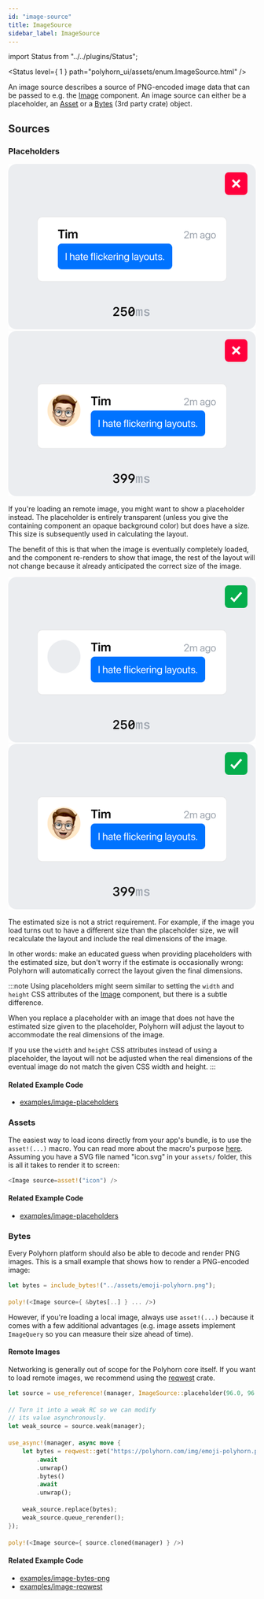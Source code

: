 ```yaml
---
id: "image-source"
title: ImageSource
sidebar_label: ImageSource
---
```


import Status from "../../plugins/Status";

<Status level={ 1 } path="polyhorn_ui/assets/enum.ImageSource.html" />

An image source describes a source of PNG-encoded image data that can be
passed to e.g. the [Image](/components/image/) component. An image source can
either be a placeholder, an [Asset](./asset/) or a
[Bytes](https://docs.rs/bytes/latest/bytes/struct.Bytes.html) (3rd party
crate) object.

## Sources

### Placeholders

<div className="row">
<div className="col col--6">
<img src="/img/image-sources-without-placeholders-before.png" />
</div>
<div className="col col--6">
<img src="/img/image-sources-without-placeholders-after.png" />
</div>
</div>

If you're loading an remote image, you might want to show a placeholder instead.
The placeholder is entirely transparent (unless you give the containing
component an opaque background color) but does have a size. This size is
subsequently used in calculating the layout.

The benefit of this is that when the image is eventually completely loaded, and
the component re-renders to show that image, the rest of the layout will not
change because it already anticipated the correct size of the image.

<div className="row">
<div className="col col--6">
<img src="/img/image-sources-with-placeholders-before.png" />
</div>
<div className="col col--6">
<img src="/img/image-sources-with-placeholders-after.png" />
</div>
</div>

The estimated size is not a strict requirement. For example, if the image you
load turns out to have a different size than the placeholder size, we will
recalculate the layout and include the real dimensions of the image.

In other words: make an educated guess when providing placeholders with the
estimated size, but don't worry if the estimate is occasionally wrong: Polyhorn
will automatically correct the layout given the final dimensions.

:::note
Using placeholders might seem similar to setting the `width` and `height` CSS
attributes of the [Image](/components/image/) component, but there is a subtle
difference.

When you replace a placeholder with an image that does not have the estimated
size given to the placeholder, Polyhorn will adjust the layout to accommodate
the real dimensions of the image.

If you use the `width` and `height` CSS attributes instead of using a
placeholder, the layout will not be adjusted when the real dimensions of the
eventual image do not match the given CSS width and height.
:::

#### Related Example Code

- [examples/image-placeholders](https://github.com/polyhorn/examples/blob/master/image-placeholders/src/lib.rs)

### Assets

The easiest way to load icons directly from your app's bundle, is to use the
`asset!(...)` macro. You can read more about the macro's purpose
[here](/api/asset). Assuming you have a SVG file named "icon.svg" in your
`assets/` folder, this is all it takes to render it to screen:

```rust
<Image source=asset!("icon") />
```

#### Related Example Code

- [examples/image-placeholders](https://github.com/polyhorn/examples/blob/master/image-placeholders/src/lib.rs)

### Bytes

Every Polyhorn platform should also be able to decode and render PNG images.
This is a small example that shows how to render a PNG-encoded image:

```rust
let bytes = include_bytes!("../assets/emoji-polyhorn.png");

poly!(<Image source={ &bytes[..] } ... />)
```

However, if you're loading a local image, always use `asset!(...)` because it
comes with a few additional advantages (e.g. image assets implement
`ImageQuery` so you can measure their size ahead of time).

#### Remote Images

Networking is generally out of scope for the Polyhorn core itself. If you want
to load remote images, we recommend using the
[reqwest](https://docs.rs/reqwest) crate.

```rust
let source = use_reference!(manager, ImageSource::placeholder(96.0, 96.0));

// Turn it into a weak RC so we can modify
// its value asynchronously.
let weak_source = source.weak(manager);

use_async!(manager, async move {
    let bytes = reqwest::get("https://polyhorn.com/img/emoji-polyhorn.png")
        .await
        .unwrap()
        .bytes()
        .await
        .unwrap();

    weak_source.replace(bytes);
    weak_source.queue_rerender();
});

poly!(<Image source={ source.cloned(manager) } />)
```

#### Related Example Code

- [examples/image-bytes-png](https://github.com/polyhorn/examples/blob/master/image-bytes-png/src/lib.rs)
- [examples/image-reqwest](https://github.com/polyhorn/examples/blob/master/image-reqwest/src/lib.rs)
